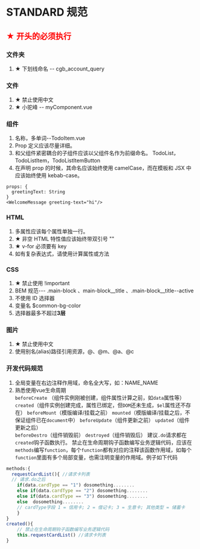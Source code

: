# STANDARD 规范

## <font color="red">__★ 开头的必须执行__</font>

### 文件夹

1. ★ 下划线命名 -- cgb\_account_query

### 文件

1. ★ 禁止使用中文
2. ★ 小驼峰 -- myComponent.vue

### 组件

1. 名称，多单词--TodoItem.vue
2. Prop 定义应该尽量详细。
3. 和父组件紧密耦合的子组件应该以父组件名作为前缀命名。 TodoList，TodoListItem，TodoListItemButton
4. 在声明 prop 的时候，其命名应该始终使用 camelCase，而在模板和 JSX 中应该始终使用 kebab-case。

```vue
props: {
  greetingText: String
}
<WelcomeMessage greeting-text="hi"/>
```

### HTML

1. 多属性应该每个属性单独一行。
2. ★ 非空 HTML 特性值应该始终带双引号 ""
3. ★ v-for 必须要有 key
4. 如有复杂表达式，请使用计算属性或方法

### CSS

1. ★ 禁止使用 !important
2. BEM 规范--- .main-block 、main-block__title 、.main-block__title--active
3. 不使用 ID 选择器
4. 变量名  $common-bg-color
5. 选择器最多不超过**3层**

### 图片

1. ★ 禁止使用中文
2. 使用别名(alias)路径引用资源，@、@m、@a、@c

### 开发代码规范

1. 全局变量在右边注释作用域，命名全大写，如：NAME_NAME
2. 熟悉使用vue生命周期  
	`beforeCreate` （组件实例刚被创建，组件属性计算之前，如`data`属性等）  
	`created`（组件实例创建完成，属性已绑定，但`DOM`还未生成，`$el`属性还不存在）
	`beforeMount`（模版编译/挂载之前）
	`mounted`（模版编译/挂载之后，不保证组件已在`document`中）
	`beforeUpdate`（组件更新之前）
	`updated`（组件更新之后）  
	`beforeDestro`（组件销毁前）
	`destroyed`（组件销毁后）
	建议`.do`请求都在`created`钩子函数执行。
	禁止在生命周期钩子函数编写业务逻辑代码，应该在`methods`编写`function`，每个`function`都有对应的注释该函数作用域，如每个`function`里面有多个局部变量，也需注明变量的作用域。例子如下代码

```javascript
methods:{
  requestCardList(){ //请求卡列表
  // 请求.do之后
	if(data.cardType == "1") dosomething........
	else if(data.cardType == "2") dosomething........
	else if(data.cardType == "3") dosomething........
	else  dosomething........
	// cardType字段 1 = 信用卡; 2 = 借记卡; 3 = 生意卡; 其他类型 = 储蓄卡
	}
}
created(){
	// 禁止在生命周期钩子函数编写业务逻辑代码
	this.requestCardList() //请求卡列表
}
```
